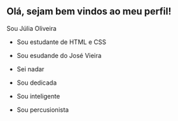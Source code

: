 ## Olá, sejam bem vindos ao meu perfil!

Sou Júlia Oliveira

- Sou estudante de HTML e CSS

- Sou esudande do José Vieira 

- Sei nadar

- Sou dedicada

- Sou inteligente

- Sou percusionista
  
